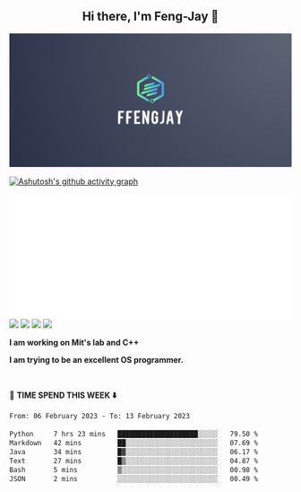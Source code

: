 <h2 align="center"> Hi there, I'm Feng-Jay 👋 </h2>  

![](https://github.com/Feng-Jay/DataStruct/blob/master/Image/1.png)  

[![Ashutosh's github activity graph](https://activity-graph.herokuapp.com/graph?username=Feng-Jay&theme=github)](https://github.com/ashutosh00710/github-readme-activity-graph)



<img src='/metrics.plugin.achievements.compact.svg' align='right' />

![](https://visitor-badge.glitch.me/badge?page_id=Feng-Jay.readme)
![](https://img.shields.io/badge/Concentrate-Cpp-blue)
![](https://img.shields.io/badge/Rust-primer-orange)
![](https://img.shields.io/badge/Target-OS-9cf)  

<p align="left"><b>
I am working on Mit's lab and C++

I am trying to be an excellent OS programmer. 
</b></p>
<!-- ![Achievement]() -->

<!-- <img align="right" src="https://github-readme-stats.vercel.app/api?username=Feng-Jay&show_icons=true&icon_color=CE1D2D&text_color=718096&bg_color=ffffff&hide_title=true" /> -->
<!-- ![Calendar]() -->
<!-- <img src='/metrics.plugin.isocalendar.fullyear.svg' align='center' />   -->
<!-- 
<img src='metrics.plugin.stargazers.svg' align='right' width='200' height='200'> -->

&emsp;

<!-- ![Metrics](/github-metrics.svg) -->

📘 **TIME SPEND THIS WEEK ⬇️**
<!--START_SECTION:waka-->

```text
From: 06 February 2023 - To: 13 February 2023

Python     7 hrs 23 mins   ████████████████████░░░░░   79.50 %
Markdown   42 mins         ██░░░░░░░░░░░░░░░░░░░░░░░   07.69 %
Java       34 mins         █▓░░░░░░░░░░░░░░░░░░░░░░░   06.17 %
Text       27 mins         █▒░░░░░░░░░░░░░░░░░░░░░░░   04.87 %
Bash       5 mins          ▒░░░░░░░░░░░░░░░░░░░░░░░░   00.98 %
JSON       2 mins          ░░░░░░░░░░░░░░░░░░░░░░░░░   00.49 %
```

<!--END_SECTION:waka-->
